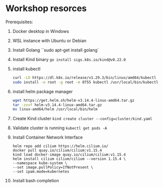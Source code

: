# Workshop resorces

Prerequisites:
1. Docker desktop in Windows
2. WSL instance with Ubuntu or Debian

1. Install Golang ``sudo apt-get install golang`
1. Install Kind binary `go install sigs.k8s.io/kind@v0.22.0`
1. install kubectl 
    ```bash
    curl -LO https://dl.k8s.io/release/v1.29.3/bin/linux/amd64/kubectl
    sudo install -o root -g root -m 0755 kubectl /usr/local/bin/kubectl
    ``` 
1. install helm package manager 
    ```bash
    wget https://get.helm.sh/helm-v3.14.4-linux-amd64.tar.gz
    tar -zxvf helm-v3.14.4-linux-amd64.tar.gz
    mv linux-amd64/helm /usr/local/bin/helm
    ``` 
1. Create Kind cluster `kind create cluster --config=cluster/kind.yaml`
1. Validate cluster is running `kubectl get pods -A`
1. Install Container Network Interface 
    ```
    helm repo add cilium https://helm.cilium.io/
    docker pull quay.io/cilium/cilium:v1.15.4
    kind load docker-image quay.io/cilium/cilium:v1.15.4
    helm install cilium cilium/cilium --version 1.15.4 \
   --namespace kube-system \
   --set image.pullPolicy=IfNotPresent \
   --set ipam.mode=kubernetes
    ```

1. Install bash completion